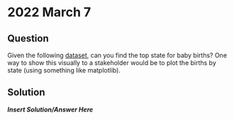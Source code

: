 # 2022 March 7

## Question
Given the following [dataset](https://raw.githubusercontent.com/guipsamora/pandas_exercises/master/06_Stats/US_Baby_Names/US_Baby_Names_right.csv), can you find the top state for baby births? One way to show this visually to a stakeholder would be to plot the births by state (using something like matplotlib).

## Solution
***Insert Solution/Answer Here***